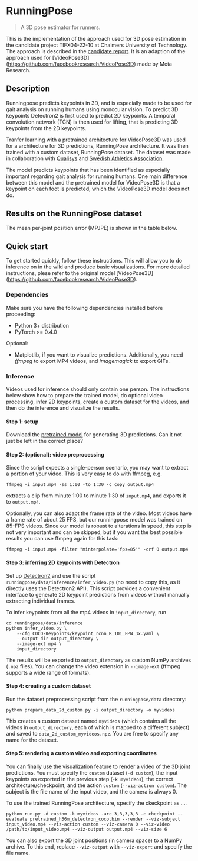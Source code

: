 # RunningPose
> A 3D pose estimator for runners. 

This is the implementation of the approach used for 3D pose estimation in the candidate project TIFX04-22-10 at Chalmers University of Technology. The approach is described in the [candidate report](). It is an adaption of the approach used for [VideoPose3D] (https://github.com/facebookresearch/VideoPose3D) made by Meta Research.


## Description
Runningpose predicts keypoints in 3D, and is especially made to be used for gait analysis on running humans using monocular vision. To predict 3D keypoints Detectron2 is first used to predict 2D keypoints. A temporal convolution network (TCN) is then used for lifting, that is predicting 3D keypoints from the 2D keypoints.

Tranfer learning with a pretrained architecture for VideoPose3D was used for a architecture for 3D predictions, RunningPose architecture. It was then trained with a custom dataset, RunningPose dataset. The dataset was made in collaboration with [Qualisys](https://www.qualisys.com) and [Swedish Athletics Association](https://www.friidrott.se).

The model predicts keypoints that has been identified as especially important regarding gait analysis for running humans. One main difference between this model and the pretrained model for VideoPose3D is that a keypoint on each foot is predicted, which the VideoPose3D model does not do.

## Results on the RunningPose dataset
The mean per-joint position error (MPJPE) is shown in the table below.


## Quick start
To get started quickly, follow these instructions. This will allow you to do inference on in the wild and produce basic visualizations. For more detailed instructions, plese refer to the original model [VideoPose3D] (https://github.com/facebookresearch/VideoPose3D).

### Dependencies
Make sure you have the following dependencies installed before proceeding:
- Python 3+ distribution
- PyTorch >= 0.4.0

Optional:
- Matplotlib, if you want to visualize predictions. Additionally, you need *ffmpeg* to export MP4 videos, and *imagemagick* to export GIFs.

### Inference
Videos used for inference should only contain one person. The instructions below show how to prepare the trained model, do optional video processing, infer 2D keypoints, create a custom dataset for the videos, and then do the inference and visualize the results.

#### Step 1: setup
Download the [pretrained model]() for generating 3D predictions. Can it not just be left in the correct place?

#### Step 2: (optional): video preprocessing
Since the script expects a single-person scenario, you may want to extract a portion of your video. This is very easy to do with ffmpeg, e.g.
```
ffmpeg -i input.mp4 -ss 1:00 -to 1:30 -c copy output.mp4
```
extracts a clip from minute 1:00 to minute 1:30 of `input.mp4`, and exports it to `output.mp4`.

Optionally, you can also adapt the frame rate of the video. Most videos have a frame rate of about 25 FPS, but our runningpose model was trained on 85-FPS videos. Since our model is robust to alterations in speed, this step is not very important and can be skipped, but if you want the best possible results you can use ffmpeg again for this task:
```
ffmpeg -i input.mp4 -filter "minterpolate='fps=85'" -crf 0 output.mp4
```

#### Step 3: inferring 2D keypoints with Detectron
Set up [Detectron2](https://github.com/facebookresearch/detectron2) and use the script `runningpose/data/inference/infer_video.py` (no need to copy this, as it directly uses the Detectron2 API). This script provides a convenient interface to generate 2D keypoint predictions from videos without manually extracting individual frames.

To infer keypoints from all the mp4 videos in `input_directory`, run
```
cd runningpose/data/inference
python infer_video.py \
    --cfg COCO-Keypoints/keypoint_rcnn_R_101_FPN_3x.yaml \
    --output-dir output_directory \
    --image-ext mp4 \
    input_directory
```
The results will be exported to `output_directory` as custom NumPy archives (`.npz` files). You can change the video extension in `--image-ext` (ffmpeg supports a wide range of formats).


#### Step 4: creating a custom dataset
Run the dataset preprocessing script from the `runningpose/data` directory:
```
python prepare_data_2d_custom.py -i output_directory -o myvideos
```
This creates a custom dataset named `myvideos` (which contains all the videos in `output_directory`, each of which is mapped to a different subject) and saved to `data_2d_custom_myvideos.npz`. You are free to specify any name for the dataset.


#### Step 5: rendering a custom video and exporting coordinates
You can finally use the visualization feature to render a video of the 3D joint predictions. You must specify the `custom` dataset (`-d custom`), the input keypoints as exported in the previous step (`-k myvideos`), the correct architecture/checkpoint, and the action `custom` (`--viz-action custom`). The subject is the file name of the input video, and the camera is always 0.

To use the trained RunningPose architecture, specify the ckeckpoint as ....

```
python run.py -d custom -k myvideos -arc 3,3,3,3,3 -c checkpoint --evaluate pretrained_h36m_detectron_coco.bin --render --viz-subject input_video.mp4 --viz-action custom --viz-camera 0 --viz-video /path/to/input_video.mp4 --viz-output output.mp4 --viz-size 6
```

You can also export the 3D joint positions (in camera space) to a NumPy archive. To this end, replace `--viz-output` with `--viz-export` and specify the file name.








